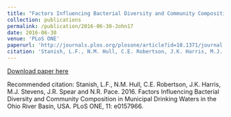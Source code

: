 ```yaml
---
title: "Factors Influencing Bacterial Diversity and Community Composition in Municipal Drinking Waters in the Ohio River Basin, USA"
collection: publications
permalink: /publication/2016-06-30-John17
date: 2016-06-30
venue: 'PLoS ONE'
paperurl: 'http://journals.plos.org/plosone/article?id=10.1371/journal.pone.0157966'
citation: 'Stanish, L.F., N.M. Hull, C.E. Robertson, J.K. Harris, M.J. Stevens, J.R. Spear and N.R. Pace.  2016.  Factors Influencing Bacterial Diversity and Community Composition in Municipal Drinking Waters in the Ohio River Basin, USA.  PLoS ONE, 11: e0157966.'
---
```


<a href='http://journals.plos.org/plosone/article?id=10.1371/journal.pone.0157966'>Download paper here</a>

Recommended citation: Stanish, L.F., N.M. Hull, C.E. Robertson, J.K. Harris, M.J. Stevens, J.R. Spear and N.R. Pace.  2016.  Factors Influencing Bacterial Diversity and Community Composition in Municipal Drinking Waters in the Ohio River Basin, USA.  PLoS ONE, 11: e0157966.